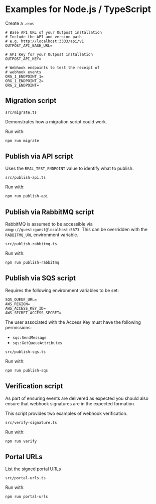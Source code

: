 # Examples for Node.js / TypeScript

Create a `.env`:

```
# Base API URL of your Outpost installation
# Include the API and version path
# e.g. http://localhost:3333/api/v1
OUTPOST_API_BASE_URL=

# API Key for your Outpost installation
OUTPOST_API_KEY=

# Webhook endpoints to test the receipt of
# webhook events
ORG_1_ENDPOINT_1=
ORG_1_ENDPOINT_2=
ORG_2_ENDPOINT=
```

## Migration script

`src/migrate.ts`

Demonstrates how a migration script could work.

Run with:

```sh
npm run migrate
```

## Publish via API script

Uses the `REAL_TEST_ENDPOINT` value to identify what to publish.

`src/publish-api.ts`

Run with:

```sh
npm run publish-api
```

## Publish via RabbitMQ script

RabbitMQ is assumed to be accessible via `amqp://guest:guest@localhost:5673`. This can be overridden with the `RABBITMQ_URL` environment variable.

`src/publish-rabbitmq.ts`

Run with:

```sh
npm run publish-rabbitmq
```

## Publish via SQS script

Requires the following environment variables to be set:

```
SQS_QUEUE_URL=
AWS_REGION=
AWS_ACCESS_KEY_ID=
AWS_SECRET_ACCESS_SECRET=
```

The user associated with the Access Key must have the following permissions:

- `sqs:SendMessage`
- `sqs:GetQueueAttributes`

`src/publish-sqs.ts`

Run with:

```sh
npm run publish-sqs
```

## Verification script

As part of ensuring events are delivered as expected you should also ensure that webhook signatures are in the expected formation.

This script provides two examples of webhook verification.

`src/verify-signature.ts`

Run with:

```sh
npm run verify
```

## Portal URLs

List the signed portal URLs

`src/portal-urls.ts`

Run with:

```sh
npm run portal-urls
```
